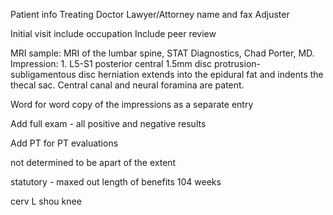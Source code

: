 Patient info
Treating Doctor
Lawyer/Attorney name and fax
Adjuster

Initial visit include occupation
Include peer review

MRI sample:
    MRI of the lumbar spine, STAT Diagnostics, Chad Porter, MD. Impression: 1. L5-S1
    posterior central 1.5mm disc protrusion-subligamentous disc herniation extends
    into the epidural fat and indents the thecal sac. Central canal and neural
    foramina are patent.

Word for word copy of the impressions as a separate entry

Add full exam - all positive and negative results

Add PT for PT evaluations

not determined to be apart of the extent

statutory - maxed out length of benefits 104 weeks



 cerv
 L shou
 knee
